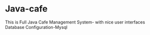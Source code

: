 # Java-cafe


This is Full Java Cafe Management System- with nice user interfaces
Database Configuration-Mysql

